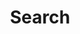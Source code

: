 ---
title: "Search" # in any language you want
layout: "search" # is necessary
# description: "Description for Search"
summary: "search"
placeholder: "Tìm kiếm bài viết"
---